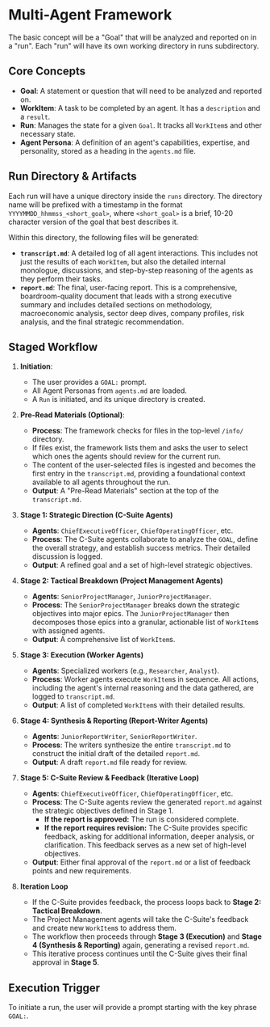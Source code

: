 # Multi-Agent Framework

The basic concept will be a "Goal" that will be analyzed and reported on in a "run". Each "run" will have its own working directory in runs subdirectory.

## Core Concepts

*   **Goal**: A statement or question that will need to be analyzed and reported on.
*   **WorkItem**: A task to be completed by an agent. It has a `description` and a `result`.
*   **Run**: Manages the state for a given `Goal`. It tracks all `WorkItem`s and other necessary state.
*   **Agent Persona**: A definition of an agent's capabilities, expertise, and personality, stored as a heading in the `agents.md` file.

## Run Directory & Artifacts

Each run will have a unique directory inside the `runs` directory. The directory name will be prefixed with a timestamp in the format `YYYYMMDD_hhmmss_<short_goal>`, where `<short_goal>` is a brief, 10-20 character version of the goal that best describes it.

Within this directory, the following files will be generated:

*   **`transcript.md`**: A detailed log of all agent interactions. This includes not just the results of each `WorkItem`, but also the detailed internal monologue, discussions, and step-by-step reasoning of the agents as they perform their tasks.
*   **`report.md`**: The final, user-facing report. This is a comprehensive, boardroom-quality document that leads with a strong executive summary and includes detailed sections on methodology, macroeconomic analysis, sector deep dives, company profiles, risk analysis, and the final strategic recommendation.

## Staged Workflow

1.  **Initiation**:
    *   The user provides a `GOAL:` prompt.
    *   All Agent Personas from `agents.md` are loaded.
    *   A `Run` is initiated, and its unique directory is created.

2.  **Pre-Read Materials (Optional)**:
    *   **Process**: The framework checks for files in the top-level `/info/` directory.
    *   If files exist, the framework lists them and asks the user to select which ones the agents should review for the current run.
    *   The content of the user-selected files is ingested and becomes the first entry in the `transcript.md`, providing a foundational context available to all agents throughout the run.
    *   **Output**: A "Pre-Read Materials" section at the top of the `transcript.md`.

3.  **Stage 1: Strategic Direction (C-Suite Agents)**
    *   **Agents**: `ChiefExecutiveOfficer`, `ChiefOperatingOfficer`, etc.
    *   **Process**: The C-Suite agents collaborate to analyze the `GOAL`, define the overall strategy, and establish success metrics. Their detailed discussion is logged.
    *   **Output**: A refined goal and a set of high-level strategic objectives.

3.  **Stage 2: Tactical Breakdown (Project Management Agents)**
    *   **Agents**: `SeniorProjectManager`, `JuniorProjectManager`.
    *   **Process**: The `SeniorProjectManager` breaks down the strategic objectives into major epics. The `JuniorProjectManager` then decomposes those epics into a granular, actionable list of `WorkItem`s with assigned agents.
    *   **Output**: A comprehensive list of `WorkItem`s.

4.  **Stage 3: Execution (Worker Agents)**
    *   **Agents**: Specialized workers (e.g., `Researcher`, `Analyst`).
    *   **Process**: Worker agents execute `WorkItem`s in sequence. All actions, including the agent's internal reasoning and the data gathered, are logged to `transcript.md`.
    *   **Output**: A list of completed `WorkItem`s with their detailed results.

5.  **Stage 4: Synthesis & Reporting (Report-Writer Agents)**
    *   **Agents**: `JuniorReportWriter`, `SeniorReportWriter`.
    *   **Process**: The writers synthesize the entire `transcript.md` to construct the initial draft of the detailed `report.md`.
    *   **Output**: A draft `report.md` file ready for review.

6.  **Stage 5: C-Suite Review & Feedback (Iterative Loop)**
    *   **Agents**: `ChiefExecutiveOfficer`, `ChiefOperatingOfficer`, etc.
    *   **Process**: The C-Suite agents review the generated `report.md` against the strategic objectives defined in Stage 1.
        *   **If the report is approved:** The run is considered complete.
        *   **If the report requires revision:** The C-Suite provides specific feedback, asking for additional information, deeper analysis, or clarification. This feedback serves as a new set of high-level objectives.
    *   **Output**: Either final approval of the `report.md` or a list of feedback points and new requirements.

7.  **Iteration Loop**
    *   If the C-Suite provides feedback, the process loops back to **Stage 2: Tactical Breakdown**.
    *   The Project Management agents will take the C-Suite's feedback and create new `WorkItem`s to address them.
    *   The workflow then proceeds through **Stage 3 (Execution)** and **Stage 4 (Synthesis & Reporting)** again, generating a revised `report.md`.
    *   This iterative process continues until the C-Suite gives their final approval in **Stage 5**.

## Execution Trigger

To initiate a run, the user will provide a prompt starting with the key phrase `GOAL:`.
